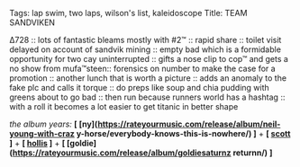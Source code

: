 Tags: lap swim, two laps, wilson's list, kaleidoscope
Title: TEAM SANDVIKEN
  
∆728 :: lots of fantastic bleams mostly with #2™ :: rapid share :: toilet visit delayed on account of sandvik mining :: empty bad which is a formidable opportunity for two cay uninterrupted :: gifts a nose clip to cop™ and gets a no show from mufa™steen:: forensics on number to make the case for a promotion :: another lunch that is worth a picture :: adds an anomaly to the fake plc and calls it torque :: do preps like soup and chia pudding with greens about to go bad :: then run because runners world has a hashtag :: with a roll it becomes a lot easier to get titanic in better shape  
  
_the album years:_ **[ [ny](https://rateyourmusic.com/release/album/neil-young-with-craz y-horse/everybody-knows-this-is-nowhere/) ]** + **[ [scott](https://rateyourmusic.com/release/album/scott-walker/scott-3/) ]** + **[ [hollis](https://rateyourmusic.com/release/album/mark-hollis/mark-hollis/) ]** + **[ [goldie](https://rateyourmusic.com/release/album/goldiesaturnz returnn/) ]**  
